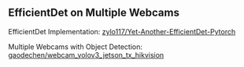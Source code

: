 ## EfficientDet on Multiple Webcams

EfficientDet Implementation: [zylo117/Yet-Another-EfficientDet-Pytorch](https://github.com/zylo117/Yet-Another-EfficientDet-Pytorch)

Multiple Webcams with Object Detection: [gaodechen/webcam_yolov3_jetson_tx_hikvision](https://github.com/gaodechen/webcam_yolov3_jetson_tx_hikvision)